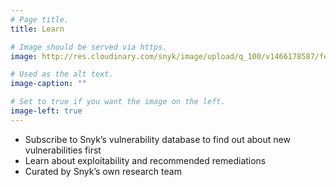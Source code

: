 ```yaml
---
# Page title.
title: Learn

# Image should be served via https.
image: http://res.cloudinary.com/snyk/image/upload/q_100/v1466178587/features/features-learn_scaled.jpg

# Used as the alt text.
image-caption: ""

# Set to true if you want the image on the left.
image-left: true
---
```


* Subscribe to Snyk’s vulnerability database to find out about new vulnerabilities first
* Learn about exploitability and recommended remediations
* Curated by Snyk’s own research team
